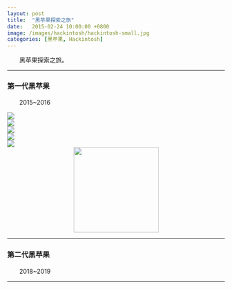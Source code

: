 ```yaml
---
layout: post
title:  "黑苹果探索之旅"
date:   2015-02-24 10:00:00 +0800
image: /images/hackintosh/hackintosh-small.jpg
categories: [黑苹果, Hackintosh]
---
```


　　黑苹果探索之旅。

------

<h3>第一代黑苹果</h3>

　　2015~2016

<div class="row">
    <div class="col-md-6">
        <a href="{{site.baseurl}}/images/hackintosh/Gen1-P61115-171849.jpg" target="_blank">
            <img class="thumbnail" src="{{site.baseurl}}/images/hackintosh/Gen1-P61115-171849_s.jpg">
        </a>
    </div>
    <div class="col-md-6">
        <a href="{{site.baseurl}}/images/hackintosh/Gen1-IMG_20150225_171022.jpg" target="_blank">
            <img class="thumbnail" src="{{site.baseurl}}/images/hackintosh/Gen1-IMG_20150225_171022_s.jpg">
        </a>
    </div>
</div>
<div class="row">
    <div class="col-md-6">
        <a href="{{site.baseurl}}/images/hackintosh/Gen1-IMG_20150302_182224.jpg" target="_blank">
            <img class="thumbnail" src="{{site.baseurl}}/images/hackintosh/Gen1-IMG_20150302_182224_s.jpg">
        </a>
    </div>
    <div class="col-md-6">
        <a href="{{site.baseurl}}/images/hackintosh/Gen1-IMG_20150301_231719.jpg" target="_blank">
            <img class="thumbnail" src="{{site.baseurl}}/images/hackintosh/Gen1-IMG_20150301_231719_s.jpg">
        </a>
    </div>
</div>
<div class="row">
    <div class="col-md-6">
        <a href="{{site.baseurl}}/images/hackintosh/Gen1-IMG_20150301_232231.jpg" target="_blank">
            <img class="thumbnail" src="{{site.baseurl}}/images/hackintosh/Gen1-IMG_20150301_232231_s.jpg">
        </a>
    </div>
    <div class="col-md-6" style="text-align: center;">
        <a href="{{site.baseurl}}/images/hackintosh/Gen1-IMG_20150313_120700.jpg" target="_blank">
            <img class="thumbnail" style="height: 197px;" src="{{site.baseurl}}/images/hackintosh/Gen1-IMG_20150313_120700_s.jpg">
        </a>
    </div>
</div>

------

<h3>第二代黑苹果</h3>

　　2018~2019

------
